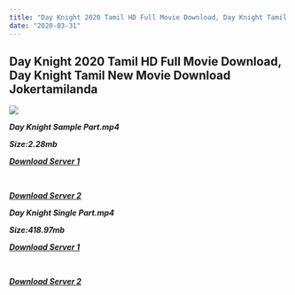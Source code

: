 ```yaml
---
title: "Day Knight 2020 Tamil HD Full Movie Download, Day Knight Tamil New Movie Download Jokertamilanda"
date: "2020-03-31"
---
```


## Day Knight 2020 Tamil HD Full Movie Download, Day Knight Tamil New Movie Download Jokertamilanda

![](https://images.moviebuff.com/c06299bd-f932-4f77-ae1e-182531c0aed6?w=1000)

**_Day Knight Sample Part.mp4_**

**_Size:2.28mb_**

**_[Download Server 1](http://c1.wetransfer.vip/files/Tamil{a3b04ca4513862e5e6faa05865f310bf9da13080b46bbc045b167bb82cb0d9ff}20Movies/Tamil{a3b04ca4513862e5e6faa05865f310bf9da13080b46bbc045b167bb82cb0d9ff}202020{a3b04ca4513862e5e6faa05865f310bf9da13080b46bbc045b167bb82cb0d9ff}20Movies/Day{a3b04ca4513862e5e6faa05865f310bf9da13080b46bbc045b167bb82cb0d9ff}20Knight{a3b04ca4513862e5e6faa05865f310bf9da13080b46bbc045b167bb82cb0d9ff}20(2020)/Day{a3b04ca4513862e5e6faa05865f310bf9da13080b46bbc045b167bb82cb0d9ff}20Knight{a3b04ca4513862e5e6faa05865f310bf9da13080b46bbc045b167bb82cb0d9ff}20(2020){a3b04ca4513862e5e6faa05865f310bf9da13080b46bbc045b167bb82cb0d9ff}20Proper{a3b04ca4513862e5e6faa05865f310bf9da13080b46bbc045b167bb82cb0d9ff}20HDRip/Day{a3b04ca4513862e5e6faa05865f310bf9da13080b46bbc045b167bb82cb0d9ff}20Knight{a3b04ca4513862e5e6faa05865f310bf9da13080b46bbc045b167bb82cb0d9ff}20(2020){a3b04ca4513862e5e6faa05865f310bf9da13080b46bbc045b167bb82cb0d9ff}20Sample{a3b04ca4513862e5e6faa05865f310bf9da13080b46bbc045b167bb82cb0d9ff}20(640x360).mp4)_**

**_[  
](http://c1.wetransfer.vip/files/Tamil{a3b04ca4513862e5e6faa05865f310bf9da13080b46bbc045b167bb82cb0d9ff}20Movies/Tamil{a3b04ca4513862e5e6faa05865f310bf9da13080b46bbc045b167bb82cb0d9ff}202020{a3b04ca4513862e5e6faa05865f310bf9da13080b46bbc045b167bb82cb0d9ff}20Movies/Day{a3b04ca4513862e5e6faa05865f310bf9da13080b46bbc045b167bb82cb0d9ff}20Knight{a3b04ca4513862e5e6faa05865f310bf9da13080b46bbc045b167bb82cb0d9ff}20(2020)/Day{a3b04ca4513862e5e6faa05865f310bf9da13080b46bbc045b167bb82cb0d9ff}20Knight{a3b04ca4513862e5e6faa05865f310bf9da13080b46bbc045b167bb82cb0d9ff}20(2020){a3b04ca4513862e5e6faa05865f310bf9da13080b46bbc045b167bb82cb0d9ff}20Proper{a3b04ca4513862e5e6faa05865f310bf9da13080b46bbc045b167bb82cb0d9ff}20HDRip/Day{a3b04ca4513862e5e6faa05865f310bf9da13080b46bbc045b167bb82cb0d9ff}20Knight{a3b04ca4513862e5e6faa05865f310bf9da13080b46bbc045b167bb82cb0d9ff}20(2020){a3b04ca4513862e5e6faa05865f310bf9da13080b46bbc045b167bb82cb0d9ff}20Sample{a3b04ca4513862e5e6faa05865f310bf9da13080b46bbc045b167bb82cb0d9ff}20(640x360).mp4)_**

**_[Download Server 2](http://c1.wetransfer.vip/files/Tamil{a3b04ca4513862e5e6faa05865f310bf9da13080b46bbc045b167bb82cb0d9ff}20Movies/Tamil{a3b04ca4513862e5e6faa05865f310bf9da13080b46bbc045b167bb82cb0d9ff}202020{a3b04ca4513862e5e6faa05865f310bf9da13080b46bbc045b167bb82cb0d9ff}20Movies/Day{a3b04ca4513862e5e6faa05865f310bf9da13080b46bbc045b167bb82cb0d9ff}20Knight{a3b04ca4513862e5e6faa05865f310bf9da13080b46bbc045b167bb82cb0d9ff}20(2020)/Day{a3b04ca4513862e5e6faa05865f310bf9da13080b46bbc045b167bb82cb0d9ff}20Knight{a3b04ca4513862e5e6faa05865f310bf9da13080b46bbc045b167bb82cb0d9ff}20(2020){a3b04ca4513862e5e6faa05865f310bf9da13080b46bbc045b167bb82cb0d9ff}20Proper{a3b04ca4513862e5e6faa05865f310bf9da13080b46bbc045b167bb82cb0d9ff}20HDRip/Day{a3b04ca4513862e5e6faa05865f310bf9da13080b46bbc045b167bb82cb0d9ff}20Knight{a3b04ca4513862e5e6faa05865f310bf9da13080b46bbc045b167bb82cb0d9ff}20(2020){a3b04ca4513862e5e6faa05865f310bf9da13080b46bbc045b167bb82cb0d9ff}20Sample{a3b04ca4513862e5e6faa05865f310bf9da13080b46bbc045b167bb82cb0d9ff}20(640x360).mp4)_**

**_Day Knight Single Part.mp4_**

**_Size:418.97mb_**

**_[Download Server 1](http://c6.wetransfer.vip//files/Day{a3b04ca4513862e5e6faa05865f310bf9da13080b46bbc045b167bb82cb0d9ff}20Knight{a3b04ca4513862e5e6faa05865f310bf9da13080b46bbc045b167bb82cb0d9ff}20(2020).mp4)_**

**_[  
](http://c6.wetransfer.vip//files/Day{a3b04ca4513862e5e6faa05865f310bf9da13080b46bbc045b167bb82cb0d9ff}20Knight{a3b04ca4513862e5e6faa05865f310bf9da13080b46bbc045b167bb82cb0d9ff}20(2020).mp4)_**

**_[Download Server 2](http://c6.wetransfer.vip//files/Day{a3b04ca4513862e5e6faa05865f310bf9da13080b46bbc045b167bb82cb0d9ff}20Knight{a3b04ca4513862e5e6faa05865f310bf9da13080b46bbc045b167bb82cb0d9ff}20(2020).mp4)_**
